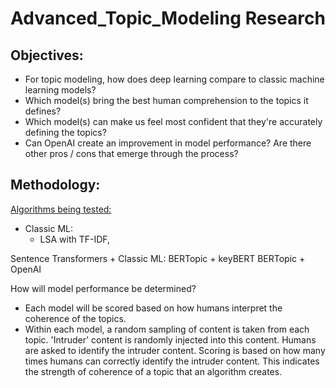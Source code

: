 # Advanced_Topic_Modeling Research

## Objectives: 
- For topic modeling, how does deep learning compare to classic machine learning models? 
- Which model(s) bring the best human comprehension to the topics it defines? 
- Which model(s) can make us feel most confident that they're accurately defining the topics? 
- Can OpenAI create an improvement in model performance? Are there other pros / cons that emerge through the process? 


## Methodology:
<ins>Algorithms being tested:</ins>

- Classic ML:
  - LSA with TF-IDF, 

Sentence Transformers + Classic ML:
BERTopic + keyBERT
BERTopic + OpenAI

How will model performance be determined? 
- Each model will be scored based on how humans interpret the coherence of the topics. 
- Within each model, a random sampling of content is taken from each topic. 'Intruder' content is randomly injected into this content. Humans are asked to identify the intruder content. Scoring is based on how many times humans can correctly identify the intruder content. This indicates the strength of coherence of a topic that an algorithm creates.   


